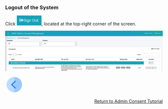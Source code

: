 ### Logout of the System

Click ![image](/articles/demo_project/DPM_Demo_Project/images/08_ICON_SignOut.jpg), located at the top-right corner of the screen.

![image](/articles/demo_project/DPM_Demo_Project/images/08_01_Consent_AdminLoggedout2.jpg)



[![Previous](/articles/demo_project/DPM_Demo_Project/images/Previous.png)]( /articles/demo_project/DPM_Demo_Project/08_Consent/03_03_Admin_Create_New_Consent.md)[<p align="right"> Return to Admin Consent Tutorial</p>](/articles/demo_project/DPM_Demo_Project/08_Consent/03_01_Admin_Consent_Tutorial.md)
